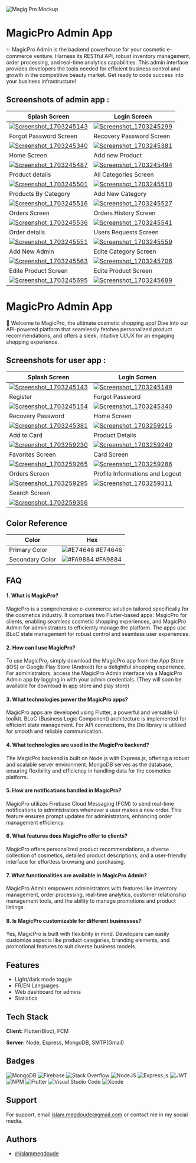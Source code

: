 ![Magig Pro Mockup](https://github.com/islammegdoude/magicpro/assets/78706966/2de39885-fa74-4cf8-b6b6-3cf8ee349ebf)

# MagicPro Admin App 


✨ MagicPro Admin is the backend powerhouse for your cosmetic e-commerce venture. Harness its RESTful API, robust inventory management, order processing, and real-time analytics capabilities. This admin interface provides developers the tools needed for efficient business control and growth in the competitive beauty market. Get ready to code success into your business infrastructure!

## Screenshots of admin app :

| Splash Screen | Login Screen |
|---------|---------|
| [![Screenshot_1703245143](https://github.com/islammegdoude/magicpro/assets/78706966/0206b4b5-3fb3-403c-91ec-2aadfaf7347f)](https://github.com/islammegdoude/magicpro) | [![Screenshot_1703245299](https://github.com/islammegdoude/magicpro/assets/78706966/6b1f24a3-cb5f-4bd9-b0b4-6433114018bf)](https://github.com/islammegdoude/magicpro) |
| Forgot Password Screen | Recovery Password Screen |
| [![Screenshot_1703245340](https://github.com/islammegdoude/magicpro/assets/78706966/6dc2fcc3-1c7f-4b20-a4b3-289a409a319b)](https://github.com/islammegdoude/magicpro) | [![Screenshot_1703245381](https://github.com/islammegdoude/magicpro/assets/78706966/0d65e3d8-f772-4e03-a65f-76cc884b37cd)](https://github.com/islammegdoude/magicpro) |
| Home Screen | Add new Product |
| [![Screenshot_1703245487](https://github.com/islammegdoude/magicpro/assets/78706966/fd77ff0e-da75-45ee-8539-71ef20949c40)](https://github.com/islammegdoude/magicpro) | [![Screenshot_1703245494](https://github.com/islammegdoude/magicpro/assets/78706966/92e5d0bc-fbc3-4f23-8ccd-50b154e86655)](https://github.com/islammegdoude/magicpro) |
| Product details | All Categories Screen |
| [![Screenshot_1703245501](https://github.com/islammegdoude/magicpro/assets/78706966/a916e02e-02fa-4a60-a409-b4b1b9a59359)](https://github.com/islammegdoude/magicpro) | [![Screenshot_1703245510](https://github.com/islammegdoude/magicpro/assets/78706966/00c6af94-0940-406b-843d-5b66bf15d2ca)](https://github.com/islammegdoude/magicpro) |
| Products By Category | Add New Category |
| [![Screenshot_1703245516](https://github.com/islammegdoude/magicpro/assets/78706966/ca70e2df-0220-4b3b-b9a8-6d7392c91c9f)](https://github.com/islammegdoude/magicpro) | [![Screenshot_1703245527](https://github.com/islammegdoude/magicpro/assets/78706966/3e161564-63e2-48f4-84db-50c58eef2cb5)](https://github.com/islammegdoude/magicpro) |
| Orders Screen | Orders History Screen |
| [![Screenshot_1703245536](https://github.com/islammegdoude/magicpro/assets/78706966/a7e9cd38-8607-4605-a7df-c98f58daf8d5)](https://github.com/islammegdoude/magicpro) | [![Screenshot_1703245541](https://github.com/islammegdoude/magicpro/assets/78706966/770fa791-9933-42a5-b8f2-10e31fc8e0b2)](https://github.com/islammegdoude/magicpro) |
| Order details | Users Requests Screen |
| [![Screenshot_1703245551](https://github.com/islammegdoude/magicpro/assets/78706966/3d0eac06-4b18-45a0-9fc3-1899c6b338f7)](https://github.com/islammegdoude/magicpro) | [![Screenshot_1703245559](https://github.com/islammegdoude/magicpro/assets/78706966/88e39010-11f5-4f24-a373-d55152e11662)](https://github.com/islammegdoude/magicpro) |
| Add New Admin | Edite Category Screen |
| [![Screenshot_1703245563](https://github.com/islammegdoude/magicpro/assets/78706966/23a624e1-159b-478e-96b3-21c3d01ad6bb)](https://github.com/islammegdoude/magicpro) | [![Screenshot_1703245706](https://github.com/islammegdoude/magicpro/assets/78706966/73b9e261-eebc-4016-b447-b0922fd1c4ec)](https://github.com/islammegdoude/magicpro) |
| Edite Product Screen | Edite Product Screen |
| [![Screenshot_1703245695](https://github.com/islammegdoude/magicpro/assets/78706966/096a64e3-976b-4dcc-a3d6-b9b174d609e2)](https://github.com/islammegdoude/magicpro) | [![Screenshot_1703245689](https://github.com/islammegdoude/magicpro/assets/78706966/06fccb4d-fbc5-4e97-ab3c-6d553305528c)](https://github.com/islammegdoude/magicpro) |


# MagicPro Admin App

🚀 Welcome to MagicPro, the ultimate cosmetic shopping app! Dive into our API-powered platform that seamlessly fetches personalized product recommendations, and offers a sleek, intuitive UI/UX for an engaging shopping experience.

## Screenshots for user app : 

| Splash Screen | Login Screen |
|---------|---------|
| [![Screenshot_1703245143](https://github.com/islammegdoude/magicpro/assets/78706966/33c77033-393c-4231-9dd0-e28e2978d02e)](https://github.com/islammegdoude/magicpro) | [![Screenshot_1703245149](https://github.com/islammegdoude/magicpro/assets/78706966/c21eea89-c5ca-482f-bc57-dce271130be0)](https://github.com/islammegdoude/magicpro) |
| Register | Forgot Password |
| [![Screenshot_1703245154](https://github.com/islammegdoude/magicpro/assets/78706966/b869b164-be93-4bb4-a8e4-1bf04457f90c)](https://github.com/islammegdoude/magicpro) | [![Screenshot_1703245340](https://github.com/islammegdoude/magicpro/assets/78706966/86f29e6f-82b2-47dc-b1ef-ef5e1e32a993)](https://github.com/islammegdoude/magicpro) |
| Recovery Password | Home Screen |
| [![Screenshot_1703245381](https://github.com/islammegdoude/magicpro/assets/78706966/3d35bbcc-e403-4d99-b31c-baf2568a0ae3)](https://github.com/islammegdoude/magicpro) | [![Screenshot_1703259215](https://github.com/islammegdoude/magicpro/assets/78706966/65619067-83ff-41ff-a457-0c8500d518ab)](https://github.com/islammegdoude/magicpro) |
| Add to Card | Product Details |
| [![Screenshot_1703259230](https://github.com/islammegdoude/magicpro/assets/78706966/e55915d7-3c27-4430-9f52-2e8fb6d19f20)](https://github.com/islammegdoude/magicpro) | [![Screenshot_1703259240](https://github.com/islammegdoude/magicpro/assets/78706966/5c17fdce-800d-465d-820f-9543a3a9024f)](https://github.com/islammegdoude/magicpro) |
| Favorites Screen | Card Screen |
| [![Screenshot_1703259265](https://github.com/islammegdoude/magicpro/assets/78706966/f0694fa3-012f-420f-b3b8-942ae59218bd)](https://github.com/islammegdoude/magicpro) | [![Screenshot_1703259286](https://github.com/islammegdoude/magicpro/assets/78706966/5daa07f7-9ce4-4d1c-9176-b0d6ae5ab132)](https://github.com/islammegdoude/magicpro) |
| Orders Screen | Profile Informations and Logout |
| [![Screenshot_1703259295](https://github.com/islammegdoude/magicpro/assets/78706966/3b13e7f1-5b2f-4228-a033-d2e07443c746)](https://github.com/islammegdoude/magicpro) | [![Screenshot_1703259311](https://github.com/islammegdoude/magicpro/assets/78706966/a9b86602-e5d6-42ea-8f2e-eb8b01269628)](https://github.com/islammegdoude/magicpro) |
| Search Screen |
| [![Screenshot_1703259356](https://github.com/islammegdoude/magicpro/assets/78706966/c43ee675-a47b-477e-9157-94a5d6501e56)](https://github.com/islammegdoude/magicpro) |


## Color Reference

| Color             | Hex                                                                |
| ----------------- | ------------------------------------------------------------------ |
| Primary Color | ![#E74646](https://via.placeholder.com/10/E74646?text=+) #E74646 |
| Secondary Color | ![#FA9884](https://via.placeholder.com/10/FA9884?text=+) #FA9884 |



## FAQ

#### 1. What is MagicPro?

MagicPro is a comprehensive e-commerce solution tailored specifically for the cosmetics industry. It comprises two Flutter-based apps: MagicPro for clients, enabling seamless cosmetic shopping experiences, and MagicPro Admin for administrators to efficiently manage the platform. The apps use BLoC state management for robust control and seamless user experiences.

#### 2. How can I use MagicPro?

To use MagicPro, simply download the MagicPro app from the App Store (iOS) or Google Play Store (Android) for a delightful shopping experience. For administrators, access the MagicPro Admin interface via a MagicPro Admin app by logging in with your admin credentials. (They will soon be available for download in app store and play store)

#### 3. What technologies power the MagicPro apps?

MagicPro apps are developed using Flutter, a powerful and versatile UI toolkit. BLoC (Business Logic Component) architecture is implemented for efficient state management. For API connections, the Dio library is utilized for smooth and reliable communication.

#### 4. What technologies are used in the MagicPro backend?

The MagicPro backend is built on Node.js with Express.js, offering a robust and scalable server environment. MongoDB serves as the database, ensuring flexibility and efficiency in handling data for the cosmetics platform.

#### 5. How are notifications handled in MagicPro?
MagicPro utilizes Firebase Cloud Messaging (FCM) to send real-time notifications to administrators whenever a user makes a new order. This feature ensures prompt updates for administrators, enhancing order management efficiency.

#### 6. What features does MagicPro offer to clients?

MagicPro offers personalized product recommendations, a diverse collection of cosmetics, detailed product descriptions, and a user-friendly interface for effortless browsing and purchasing.

#### 7. What functionalities are available in MagicPro Admin?

MagicPro Admin empowers administrators with features like inventory management, order processing, real-time analytics, customer relationship management tools, and the ability to manage promotions and product listings.


#### 8. Is MagicPro customizable for different businesses?

Yes, MagicPro is built with flexibility in mind. Developers can easily customize aspects like product categories, branding elements, and promotional features to suit diverse business models.


## Features

- Light/dark mode toggle
- FR/EN Languages
- Web dashboard for admins
- Statistics


## Tech Stack

**Client:** Flutter(Bloc), FCM

**Server:** Node, Express, MongoDB, SMTP(Gmail)


## Badges

![MongoDB](https://img.shields.io/badge/MongoDB-%234ea94b.svg?style=for-the-badge&logo=mongodb&logoColor=white) ![Firebase](https://img.shields.io/badge/Firebase-039BE5?style=for-the-badge&logo=Firebase&logoColor=white) ![Stack Overflow](https://img.shields.io/badge/-Stackoverflow-FE7A16?style=for-the-badge&logo=stack-overflow&logoColor=white) ![NodeJS](https://img.shields.io/badge/node.js-6DA55F?style=for-the-badge&logo=node.js&logoColor=white) ![Express.js](https://img.shields.io/badge/express.js-%23404d59.svg?style=for-the-badge&logo=express&logoColor=%2361DAFB) ![JWT](https://img.shields.io/badge/JWT-black?style=for-the-badge&logo=JSON%20web%20tokens) ![NPM](https://img.shields.io/badge/NPM-%23CB3837.svg?style=for-the-badge&logo=npm&logoColor=white) ![Flutter](https://img.shields.io/badge/Flutter-%2302569B.svg?style=for-the-badge&logo=Flutter&logoColor=white) ![Visual Studio Code](https://img.shields.io/badge/Visual%20Studio%20Code-0078d7.svg?style=for-the-badge&logo=visual-studio-code&logoColor=white) ![Xcode](https://img.shields.io/badge/Xcode-007ACC?style=for-the-badge&logo=Xcode&logoColor=white)


## Support

For support, email islam.megdoude@gmail.com or contact me in my social media.

## Authors

- [@islammegdoude](https://www.github.com/islammegdoude)

